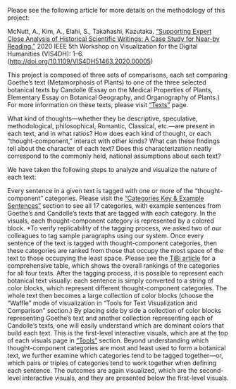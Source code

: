 Please see the following article for more details on the methodology of this project:

McNutt, A., Kim, A., Elahi, S., Takahashi, Kazutaka.  [“Supporting Expert Close Analysis of Historical Scientific Writings: A Case Study for Near-by Reading.”](http://doi.org/10.1109/VIS4DH51463.2020.00005) 2020 IEEE 5th Workshop on Visualization for the Digital Humanities (VIS4DH): 1–6. (http://doi.org/10.1109/VIS4DH51463.2020.00005)

This project is composed of three sets of comparisons, each set comparing Goethe’s text (Metamorphosis of Plants) to one of the three selected botanical texts by Candolle (Essay on the Medical Properties of Plants, Elementary Essay on Botanical Geography, and Organography of Plants.) For more information on these texts, please visit [“Texts”](#/texts) page. 

What kind of thoughts—whether they be descriptive, speculative, methodological, philosophical, Romantic, Classical, etc.—are present in each text, and in what ratios? How does each kind of thought, or each “thought-component,” interact with other kinds? What can these findings tell about the character of each text? Does this characterization neatly correspond to the commonly held, national assumptions about each text?

We have taken the following steps to analyze and visualize the nature of each text:

Every sentence in a given text is tagged with one or more of the “thought-component” categories. Please visit the [“Categories Key & Example Sentences”](#/examples) section to see all 17 categories, with example sentences from Goethe’s and Candolle’s texts that are tagged with each category. In the visuals, each thought-component category is represented by a colored block.
*To verify replicability of the tagging process, we asked two of our colleagues to tag sample paragraphs using our system. 
Once every sentence of the text is tagged with thought-component categories, then these categories are ranked from those that occupy the most space of the text to those occupying the least space. Please see the [TiBi article](https://rdcu.be/cTvvR) for a comprehensive table, which shows the overall rankings of the categories for all four texts.
After the tagging process, it is possible to represent each botanical text visually: each sentence is simply converted to a string of color blocks, which represent different thought-component categories. The whole text then becomes a large collection of color blocks (choose the “Waffle” mode of visualization in “Tools for Text Visualization and Comparison” section.) By placing side by side a collection of color blocks representing Goethe’s text and another collection representing each of Candolle’s texts, one will easily understand which are dominant colors that build each text. This is the first-level interactive visuals, which are at the top of each visuals page in [“Tools”](#/vis) section.
Beyond understanding which thought-component categories are most and least used to form a botanical text, we further examine which categories tend to be tagged together—or, which pairs or triples of categories tend to work together when defining each sentence. The outcomes are again visualized, which are the second-level interactive visuals, and they are presented below the first-level visuals. 
